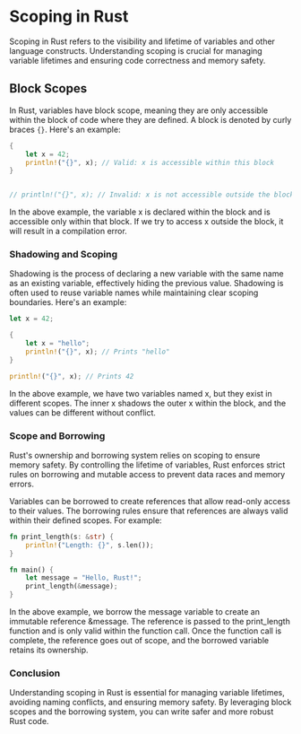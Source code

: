 # Scoping in Rust

Scoping in Rust refers to the visibility and lifetime of variables and other language constructs. Understanding scoping is crucial for managing variable lifetimes and ensuring code correctness and memory safety.

## Block Scopes

In Rust, variables have block scope, meaning they are only accessible within the block of code where they are defined. A block is denoted by curly braces `{}`. Here's an example:

```rust
{
    let x = 42;
    println!("{}", x); // Valid: x is accessible within this block
}


// println!("{}", x); // Invalid: x is not accessible outside the block
```
In the above example, the variable x is declared within the block and is accessible only within that block. If we try to access x outside the block, it will result in a compilation error.

### Shadowing and Scoping
Shadowing is the process of declaring a new variable with the same name as an existing variable, effectively hiding the previous value. Shadowing is often used to reuse variable names while maintaining clear scoping boundaries. Here's an example:

```rust
let x = 42;

{
    let x = "hello";
    println!("{}", x); // Prints "hello"
}

println!("{}", x); // Prints 42
```
In the above example, we have two variables named x, but they exist in different scopes. The inner x shadows the outer x within the block, and the values can be different without conflict.

### Scope and Borrowing
Rust's ownership and borrowing system relies on scoping to ensure memory safety. By controlling the lifetime of variables, Rust enforces strict rules on borrowing and mutable access to prevent data races and memory errors.

Variables can be borrowed to create references that allow read-only access to their values. The borrowing rules ensure that references are always valid within their defined scopes. For example:

```rust
fn print_length(s: &str) {
    println!("Length: {}", s.len());
}

fn main() {
    let message = "Hello, Rust!";
    print_length(&message);
}
```
In the above example, we borrow the message variable to create an immutable reference &message. The reference is passed to the print_length function and is only valid within the function call. Once the function call is complete, the reference goes out of scope, and the borrowed variable retains its ownership.

### Conclusion
Understanding scoping in Rust is essential for managing variable lifetimes, avoiding naming conflicts, and ensuring memory safety. By leveraging block scopes and the borrowing system, you can write safer and more robust Rust code.
